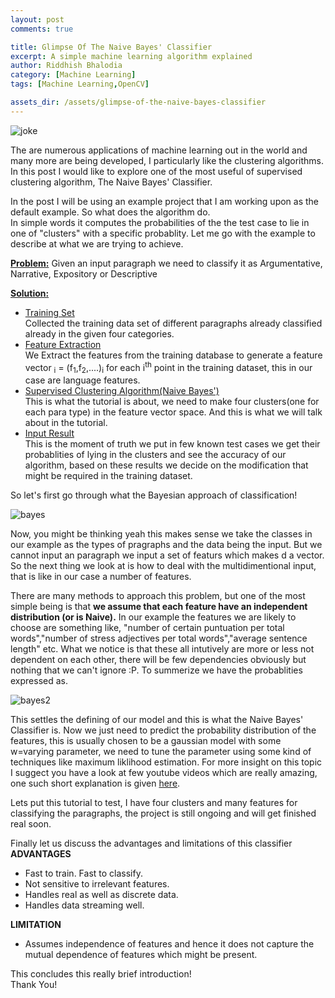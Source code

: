 ```yaml
---
layout: post
comments: true

title: Glimpse Of The Naive Bayes' Classifier
excerpt: A simple machine learning algorithm explained
author: Riddhish Bhalodia
category: [Machine Learning]
tags: [Machine Learning,OpenCV]

assets_dir: /assets/glimpse-of-the-naive-bayes-classifier
---
```



![joke]({{page.assets_dir}}/joke.png)

The are numerous applications of machine learning out in the world and many more are being developed, I particularly like the clustering algorithms. In this post I would like to explore one of the most useful of supervised clustering algorithm, The Naive Bayes' Classifier.

In the post I will be using an example project that I am working upon as the default example. So what does the algorithm do.  
In simple words it computes the probabilities of the the test case to lie in one of "clusters" with a specific probablity. Let me go with the example to describe at what we are trying to achieve.

**<u>Problem:</u>** Given an input paragraph we need to classify it as Argumentative, Narrative, Expository or Descriptive

**<u>Solution:</u>**

*   <u>Training Set</u>  
    Collected the training data set of different paragraphs already classified already in the given four categories.
*   <u>Feature Extraction</u>  
    We Extract the features from the training database to generate a feature vector <math>v</math><sub>i</sub> = (f<sub>1</sub>,f<sub>2</sub>,....)<sub>i</sub> for each i<sup>th</sup> point in the training dataset, this in our case are language features.
*   <u>Supervised Clustering Algorithm(Naive Bayes')</u>  
    This is what the tutorial is about, we need to make four clusters(one for each para type) in the feature vector space. And this is what we will talk about in the tutorial.
*   <u>Input Result</u>  
    This is the moment of truth we put in few known test cases we get their probablities of lying in the clusters and see the accuracy of our algorithm, based on these results we decide on the modification that might be required in the training dataset.

So let's first go through what the Bayesian approach of classification!

![bayes]({{page.assets_dir}}/bayes.png)

Now, you might be thinking yeah this makes sense we take the classes in our example as the types of pragraphs and the data being the input. But we cannot input an paragraph we input a set of featurs which makes d a vector. So the next thing we look at is how to deal with the multidimentional input, that is like in our case a number of features.

There are many methods to approach this problem, but one of the most simple being is that **we assume that each feature have an independent distribution (or is Naive).** In our example the features we are likely to choose are something like, "number of certain puntuation per total words","number of stress adjectives per total words","average sentence length" etc. What we notice is that these all intutively are more or less not dependent on each other, there will be few dependencies obviously but nothing that we can't ignore :P. To summerize we have the probablities expressed as.

![bayes2]({{page.assets_dir}}/bayes2.jpg)

This settles the defining of our model and this is what the Naive Bayes' Classifier is. Now we just need to predict the probability distribution of the features, this is usually chosen to be a gaussian model with some w=varying parameter, we need to tune the parameter using some kind of techniques like maximum liklihood estimation. For more insight on this topic I suggect you have a look at few youtube videos which are really amazing, one such short explanation is given [here](https://www.youtube.com/watch?v=8yvBqhm92xA).


Lets put this tutorial to test, I have four clusters and many features for classifying the paragraphs, the project is still ongoing and will get finished real soon.

Finally let us discuss the advantages and limitations of this classifier  
**ADVANTAGES**

*   Fast to train. Fast to classify.
*   Not sensitive to irrelevant features.
*   Handles real as well as discrete data.
*   Handles data streaming well.

**LIMITATION**

*   Assumes independence of features and hence it does not capture the mutual dependence of features which might be present.

This concludes this really brief introduction!  
Thank You!